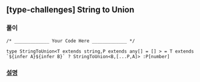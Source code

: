 ## [type-challenges] String to Union

### 풀이

```
/* _____________ Your Code Here _____________ */

type StringToUnion<T extends string,P extends any[] = [] > = T extends `${infer A}${infer B}` ? StringToUnion<B,[...P,A]> :P[number]
```

### [설명](https://pottatt0.tistory.com/entry/type-challenges-String-to-Union)
